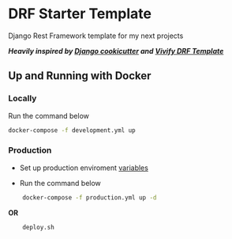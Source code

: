 # DRF Starter Template

Django Rest Framework template for my next projects

**_Heavily inspired by [Django cookicutter](https://github.com/cookiecutter/cookiecutter-django) and [Vivify DRF Template](https://github.com/Vivify-Ideas/python-django-drf-boilerplate)_**

## Up and Running with Docker

### Locally

Run the command below

```bash
docker-compose -f development.yml up
```

### Production

- Set up production enviroment [variables](./.envs/.production/)

- Run the command below

```bash
    docker-compose -f production.yml up -d
```

**OR**

```bash
    deploy.sh
```

<!--## Table of Contents

1. [Features](#features)
1. [Getting Started](#getting-started)
   - [Without Docker](#without-docker)
   - [Setting Postgres](#setting-up-postgres-on-django-project)
   - [With Docker](#with-docker)

### Features

- Custom user model (AbstractUser)
- Social auth (Google)
- Postgres DB
- Multiple settings environment
- Auth endpoints

### Getting Started

### Without Docker

- Create a new repository using this repo as a template
- Create and Activate the virtual env

```bash
    python -m venv env && source env/bin/activate
```

- Install the development dependencies

```bash
    pip install -r requirements/dev.txt
```

- Configure Pre-commit (Optional)

```bash
    pre-commit install && pre-commit run --all-files
```

- Setup `localhost` as the db host in `settings.py`

- Apply the migrations

```bash
    python manage.py migrate
```

- Run the development server

```bash
    python manage.py runserver
```

- Navigate to http://localhost:8000 to view the `OpenAPI` swagger docs
- Happy hacking!

#### Setting Up Postgres on Django Project

To set up PostgreSQL on a Linux system, you will need to do the following steps:

Install the PostgreSQL package:

```bash
sudo apt-get install postgresql postgresql-contrib
```

Start the PostgreSQL service:

```bash
sudo service postgresql start
```

Log in to the PostgreSQL command-line interface as the postgres user:

```bash
sudo -u postgres psql
```

Create a new database and user:

```bash
CREATE DATABASE mydatabase;

CREATE USER myuser WITH PASSWORD 'mypassword';

GRANT ALL PRIVILEGES ON DATABASE mydatabase TO myuser;
```

> **Note**: Dont use the username `user` as it will conflict with the command

Exit the PostgreSQL command-line interface:

```bash
\q
```

Update the Django settings to use the new database:

```python
# settings.py

DATABASES = {
    'default': {
        'ENGINE': 'django.db.backends.postgresql',
        'NAME': 'mydatabase',
        'USER': 'myuser',
        'PASSWORD': 'mypassword',
        'HOST': 'localhost',
        'PORT': '5432',
    }
}
```

By following these steps, you should be able to set up PostgreSQL on your Linux system and use it with Django.

### With Docker

- Setup the db host `settings.py` as the container name you specify in `docker-compose.yml`

- Run

```bash
    docker-compose up
```

- Happy hacking!
-->
